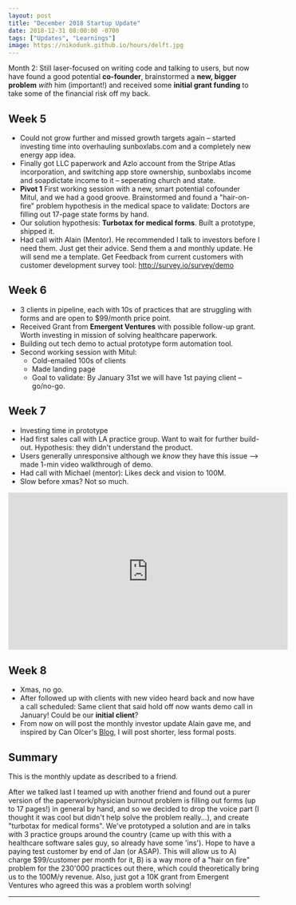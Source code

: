 ```yaml
---
layout: post
title: "December 2018 Startup Update"
date: 2018-12-31 08:00:00 -0700
tags: ["Updates", "Learnings"]
image: https://nikodunk.github.io/hours/delft.jpg
---
```


Month 2: Still laser-focused on writing code and talking to users, but now have found a good potential **co-founder**, brainstormed a **new, bigger problem** _with_ him (important!) and received some **initial grant funding** to take some of the financial risk off my back.

## Week 5

- Could not grow further and missed growth targets again – started investing time into overhauling sunboxlabs.com and a completely new energy app idea.
- Finally got LLC paperwork and Azlo account from the Stripe Atlas incorporation, and switching app store ownership, sunboxlabs income and soapdictate income to it – seperating church and state.
- **Pivot 1** First working session with a new, smart potential cofounder Mitul, and we had a good groove. Brainstormed and found a "hair-on-fire" problem hypothesis in the medical space to validate: Doctors are filling out 17-page state forms by hand.
- Our solution hypothesis: **Turbotax for medical forms**. Built a prototype, shipped it.
- Had call with Alain (Mentor). He recommended I talk to investors before I need them. Just get their advice. Send them a and monthly update. He will send me a template. Get Feedback from current customers with customer development survey tool: http://survey.io/survey/demo

## Week 6

- 3 clients in pipeline, each with 10s of practices that are struggling with forms and are open to $99/month price point.
- Received Grant from **Emergent Ventures** with possible follow-up grant. Worth investing in mission of solving healthcare paperwork.
- Building out tech demo to actual prototype form automation tool.
- Second working session with Mitul:
  - Cold-emailed 100s of clients
  - Made landing page
  - Goal to validate: By January 31st we will have 1st paying client – go/no-go.

## Week 7

- Investing time in prototype
- Had first sales call with LA practice group. Want to wait for further build-out. Hypothesis: they didn't understand the product.
- Users generally unresponsive although we _know_ they have this issue —> made 1-min video walkthrough of demo.
- Had call with Michael (mentor): Likes deck and vision to 100M.
- Slow before xmas? Not so much.

<iframe width="560" height="315" src="https://www.youtube.com/embed/IZHnqU43t0s" frameborder="0" allow="accelerometer; autoplay; encrypted-media; gyroscope; picture-in-picture" allowfullscreen></iframe>

## Week 8

- Xmas, no go.
- After followed up with clients with new video heard back and now have a call scheduled: Same client that said hold off now wants demo call in January! Could be our **initial client**?
- From now on will post the monthly investor update Alain gave me, and inspired by Can Olcer's [Blog](https://shafyy.com), I will post shorter, less formal posts.

## Summary

This is the monthly update as described to a friend.

After we talked last I teamed up with another friend and found out a purer version of the paperwork/physician burnout problem is filling out forms (up to 17 pages!) in general by hand, and so we decided to drop the voice part (I thought it was cool but didn't help solve the problem really...), and create "turbotax for medical forms". We've prototyped a solution and are in talks with 3 practice groups around the country (came up with this with a healthcare software sales guy, so already have some 'ins'). Hope to have a paying test customer by end of Jan (or ASAP). This will allow us to A) charge $99/customer per month for it, B) is a way more of a "hair on fire" problem for the 230'000 practices out there, which could theoretically bring us to the 100M/y revenue. Also, just got a 10K grant from Emergent Ventures who agreed this was a problem worth solving!

---
